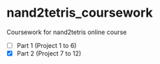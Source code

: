 # nand2tetris_coursework
Coursework for nand2tetris online course

- [ ] Part 1 (Project 1 to 6)
- [X] Part 2 (Project 7 to 12)
